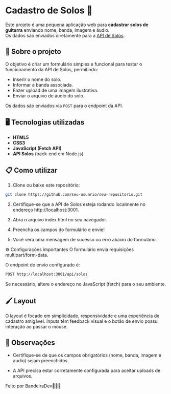 # Cadastro de Solos 🎸

Este projeto é uma pequena aplicação web para **cadastrar solos de guitarra** enviando nome, banda, imagem e áudio.  
Os dados são enviados diretamente para a [API de Solos](https://github.com/andre-0303/api-solos).

## 📄 Sobre o projeto

O objetivo é criar um formulário simples e funcional para testar o funcionamento da API de Solos, permitindo:

- Inserir o nome do solo.
- Informar a banda associada.
- Fazer upload de uma imagem ilustrativa.
- Enviar o arquivo de áudio do solo.

Os dados são enviados via `POST` para o endpoint da API.

## 🖥️ Tecnologias utilizadas

- **HTML5**
- **CSS3**
- **JavaScript (Fetch API)**
- **API Solos** (back-end em Node.js)

## 📋 Como utilizar

1. Clone ou baixe este repositório:

```bash
git clone https://github.com/seu-usuario/seu-repositorio.git
````
2. Certifique-se que a API de Solos esteja rodando localmente no endereço http://localhost:3001.

3. Abra o arquivo index.html no seu navegador.

4. Preencha os campos do formulário e envie!

5. Você verá uma mensagem de sucesso ou erro abaixo do formulário.

⚙️ Configurações importantes
O formulário envia requisições multipart/form-data.

O endpoint de envio configurado é:
```bash
POST http://localhost:3001/api/solos
```

Se necessário, altere o endereço no JavaScript (fetch) para o seu ambiente.

## 🖌️ Layout
O layout é focado em simplicidade, responsividade e uma experiência de cadastro amigável.
Inputs têm feedback visual e o botão de envio possui interação ao passar o mouse.

## 📢 Observações
- Certifique-se de que os campos obrigatórios (nome, banda, imagem e audio) sejam preenchidos.

- A API precisa estar corretamente configurada para aceitar uploads de arquivos.

Feito por BandeiraDev🧑‍💻🚀
